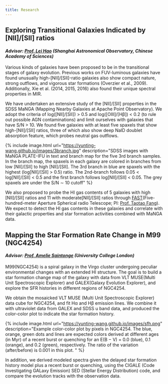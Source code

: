 ```yaml
---
title: Research
---
```


## Exploring Transitional Galaxies Indicated by [NII]/[SII] ratios

#### *Advisor: [Prof. Lei Hao](http://sourcedb.shao.cas.cn/yw/pl/fs/201012/t20101218_3046501.html) (Shanghai Astronomical Observatory, Chinese Academy of Sciences)*

Various kinds of galaxies have been proposed to be in the transitional stages of galaxy evolution. Previous works on FUV-luminous galaxies have found unusually high-[NII]/[SII]-ratio galaxies also show compact nature, strong outflows, and vigorous star formations (Overzier et al., 2009). Additionally, Xie et al. (2014, 2015, 2016) also found their unique spectral properties in MIR. 

We have undertaken an extensive study of the [NII]/[SII] properties in the SDSS MaNGA (Mapping Nearby Galaxies at Apache Point Observatory). We adopt the criteria of log([NII]/[SII]) > 0.5 and log([OIII]/[Hβ]) < 0.2 (to rule out possible AGN contaminations) and limit ourselves with galaxies that have S/N > 10. We found five galaxies with at least five spaxels that show high-[NII]/[SII] ratios, three of which also show deep NaID doublet absorption feature, which probes neutral gas outflows.

{% include image.html url="https://yunting-wang.github.io/images/3branch.jpg" description="SDSS images with MaNGA PLATE-IFU in text and branch map for the five 3rd branch samples. In the branch map, the spaxels in each galaxy are colored in branches from low [NII]/[SII] to high [NII]/[SII]. The 3rd branch in blue are spaxels with the highest
(log[NII]/[SII] > 0.5) ratio. The 2nd-branch follows 0.05 < log[NII]/[SII] < 0.5 and the first
branch follows log[NII]/[SII] < 0.05. The grey spaxels are under the S/N ∼ 10 cutoff" %}

[comment]: <![Alt text](https://yunting-wang.github.io/images/3branch.jpg "optional title")>

We also proposed to probe the HI gas contents of 5 galaxies with high [NII]/[SII] ratios and 11 with moderate[NII]/[SII] ratios through [FAST](https://ui.adsabs.harvard.edu/abs/2020RAA....20...64J/abstract)(Five-hundred-meter Aperture Spherical radio Telescope; PI: [Prof. Taotao Fang](https://astro.xmu.edu.cn/info/1074/1848.htm)). We expect to detect the HI gas contents in these galaxies and correlate with their galactic properties and star formation activities combined with MaNGA data.

## Mapping the Star Formation Rate Change in M99 (NGC4254)

#### *Advisor: [Prof. Amelie Saintonge](http://www.star.ucl.ac.uk/~amelie/) (University College London)*

M99(NGC4254) is a spiral galaxy in the Virgo cluster undergoing peculiar environmental changes with an extended HI structure. The goal is to build a star formation change map of the galaxy with data from VLT MUSE(Multi Unit Spectroscopic Explorer) and GALEX(Galaxy Evolution Explorer), and explore the SFR histories in different regions of NGC4254.

We obtain the mosaicked VLT MUSE (Multi Unit Spectroscopic Explorer) data cube for NGC4254, and fit Hα and Hβ emission lines. We combine it with ultraviolet data from GALEX and SDSS u band data, and produced the color-color plot to indicate the star formation history.

{% include image.html url="https://yunting-wang.github.io/images/sfh.png" description="Example color-color plot by pixels in NGC4254. The blue, orange, green dots and lines are expected colors derived at different ages (in Myr) of a recent burst or quenching for an E(B − V) = 0.0 (blue), 0.1 (orange), and 0.2 (green), respectively. The ratio of the variation (after/before) is 0.001 in this plot. " %}

In addition, we derived modeled spectra given the delayed star formation history model plus a recent burst or quenching, using the CIGALE (Code Investigating GALaxy Emission) SED (Stellar Energy Distribution) code, and compare the evolution tracks with the observation data.